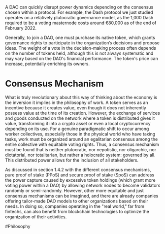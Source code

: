 A DAO can quickly disrupt power dynamics depending on the consensus chosen within a protocol. For example, the Dash protocol we just studied operates on a relatively plutocratic governance model, as the 1,000 Dash required to be a voting masternode costs around €80,000 as of the end of February 2022.

Generally, to join a DAO, one must purchase its native token, which grants governance rights to participate in the organization’s decisions and propose ideas. The weight of a vote in the decision-making process often depends on the number of tokens held, although this is not always systematic and may vary based on the DAO's financial performance. The token's price can increase, potentially enriching its owners.

# Consensus Mechanism
What is truly revolutionary about this way of thinking about the economy is the inversion it implies in the philosophy of work. A token serves as an incentive because it creates value, even though it does not inherently possess value at the time of its creation. However, the exchange of services and goods conducted on the network where a token is distributed gives it value, transforming it into a crypto asset or even a local cryptocurrency depending on its use. For a genuine paradigmatic shift to occur among worker collectives, especially those in the physical world who have taxing tasks, work must be organized around an egalitarian consensus among the entire collective with equitable voting rights. Thus, a consensus mechanism must be found that is neither plutocratic, nor nepotistic, nor oligarchic, nor dictatorial, nor totalitarian, but rather a holocratic system: governed by all. This distributed power allows for the inclusion of all stakeholders.

As discussed in section 1.4.2 with the different consensus mechanisms, pure proof of stake (PPoS) and secure proof of stake (SpoS) can address the power capture caused by excessive token holdings (which grant more voting power within a DAO) by allowing network nodes to become validators randomly or semi-randomly. However, other more equitable and just consensus mechanisms can be imagined, and there are already companies offering tailor-made DAO models to other organizations based on their needs. In doing so, companies operating in the "real world," far from fintechs, can also benefit from blockchain technologies to optimize the organization of their activities.

#Philosophy